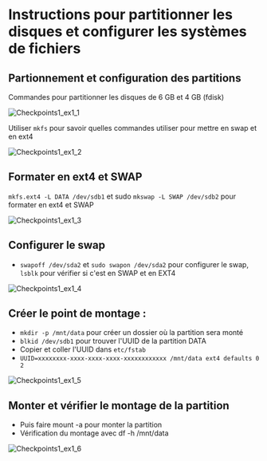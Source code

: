 # Instructions pour partitionner les disques et configurer les systèmes de fichiers

## Partionnement et configuration des partitions

Commandes pour partitionner les disques de 6 GB et 4 GB (fdisk)

![Checkpoints1_ex1_1](https://github.com/Blazeuhh/Quetes_WCS/blob/main/images/Checkpoints1_ex1_1.png?raw=true)

Utiliser `mkfs` pour savoir quelles commandes utiliser pour mettre en swap et en ext4

![Checkpoints1_ex1_2](https://github.com/Blazeuhh/Quetes_WCS/assets/156552845/88db1dad-ef80-4d3d-9f72-7a31a46ae76d)

## Formater en ext4 et SWAP

`mkfs.ext4 -L DATA /dev/sdb1` et sudo `mkswap -L SWAP /dev/sdb2` pour formater en ext4 et SWAP

![Checkpoints1_ex1_3](https://github.com/Blazeuhh/Quetes_WCS/assets/156552845/03c4e41b-c491-4179-9424-ae3ce1819fc3)

## Configurer le swap

- `swapoff /dev/sda2` et `sudo swapon /dev/sda2` pour configurer le swap, `lsblk` pour vérifier si c'est en SWAP et en EXT4

![Checkpoints1_ex1_4](https://github.com/Blazeuhh/Quetes_WCS/assets/156552845/8c027c09-5f99-434c-9d5d-a04fa4a908de)

## Créer le point de montage :

- `mkdir -p /mnt/data` pour créer un dossier où la partition sera monté
- `blkid /dev/sdb1` pour trouver l'UUID de la partition DATA
- Copier et coller l'UUID dans `etc/fstab`
- `UUID=xxxxxxxx-xxxx-xxxx-xxxx-xxxxxxxxxxxx /mnt/data ext4 defaults 0 2`

![Checkpoints1_ex1_5](https://github.com/Blazeuhh/Quetes_WCS/assets/156552845/394486bb-ec6c-4b3f-8da6-1193f5cc9fde)

## Monter et vérifier le montage de la partition
- Puis faire mount -a pour monter la partition
- Vérification du montage avec df -h /mnt/data

![Checkpoints1_ex1_6](https://github.com/Blazeuhh/Quetes_WCS/assets/156552845/0135959c-2865-4df5-a1ad-5b236ca1c694)
